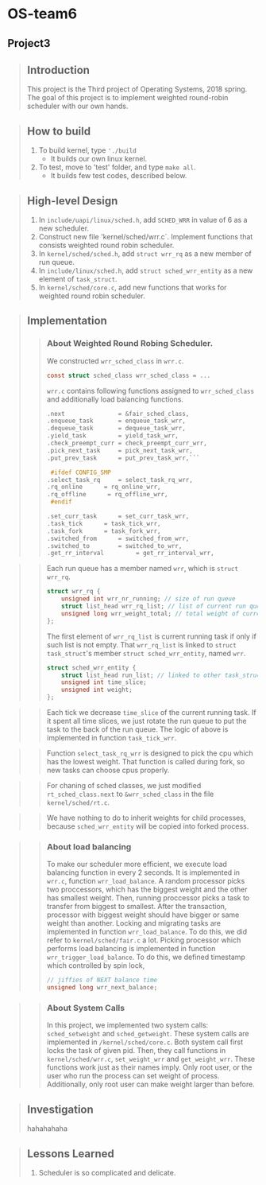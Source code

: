OS-team6
========
Project3
--------

> ## Introduction
>  This project is the Third project of Operating Systems, 2018 spring.
> The goal of this project is to implement weighted round-robin scheduler with our own hands. 

> ## How to build
> 1. To build kernel, type `'./build`
>     * It builds our own linux kernel.
> 2. To test, move to 'test' folder, and type `make all`.
>     * It builds few test codes, described below.

> ## High-level Design
> 1. In `include/uapi/linux/sched.h`, add `SCHED_WRR` in value of 6 as a new scheduler. 
> 2. Construct new file 'kernel/sched/wrr.c`. Implement functions that consists weighted round robin scheduler.
> 3. In `kernel/sched/sched.h`, add `struct wrr_rq` as a new member of run queue.
> 4. In `include/linux/sched.h`, add `struct sched_wrr_entity` as a new element of `task_struct`.
> 5. In `kernel/sched/core.c`, add new functions that works for weighted round robin scheduler.

> ## Implementation
> > ### About Weighted Round Robing Scheduler.
> > We constructed `wrr_sched_class` in `wrr.c`.
> >
> > ```C
> > const struct sched_class wrr_sched_class = ...
> > ```
> >
> > `wrr.c` contains following functions assigned to `wrr_sched_class`
> > and additionally load balancing functions.
> > 
> >	```C
> > .next       		= &fair_sched_class,
> >	.enqueue_task       = enqueue_task_wrr,
> >	.dequeue_task       = dequeue_task_wrr,
> >	.yield_task         = yield_task_wrr,
> >	.check_preempt_curr = check_preempt_curr_wrr,
> >	.pick_next_task     = pick_next_task_wrr,
> >	.put_prev_task      = put_prev_task_wrr,```
> >	
> >	 #ifdef CONFIG_SMP
> >	.select_task_rq     = select_task_rq_wrr,
> >	.rq_online      = rq_online_wrr,
> >	.rq_offline      = rq_offline_wrr,
> >  #endif
> >
> >	.set_curr_task      = set_curr_task_wrr,
> >	.task_tick      = task_tick_wrr,
> >	.task_fork      = task_fork_wrr,
> >	.switched_from      = switched_from_wrr,
> >	.switched_to        = switched_to_wrr,
> >	.get_rr_interval         = get_rr_interval_wrr,
> > ```

> > Each run queue has a member named `wrr`, which is `struct wrr_rq`.
> > ```C
> > struct wrr_rq {
> >     unsigned int wrr_nr_running; // size of run queue
> >     struct list_head wrr_rq_list; // list of current run queue
> >     unsigned long wrr_weight_total; // total weight of current run queue
> > };
> > ```
> > The first element of `wrr_rq_list` is current running task if only if such list is not empty.
> > That `wrr_rq_list` is linked to `struct task_struct`'s member `struct sched_wrr_entity`, named `wrr`.
> > ```C
> > struct sched_wrr_entity {
> >     struct list_head run_list; // linked to other task_struct, or wrr_rq
> >     unsigned int time_slice;
> >     unsigned int weight;
> > };
> > ```

> > Each tick we decrease `time_slice` of the current running task.
> > If it spent all time slices, we just rotate the run queue to put the task to the back of the run queue.
> > The logic of above is implemented in function `task_tick_wrr`.

> > Function `select_task_rq_wrr` is designed to pick the cpu which has the lowest weight.
> > That function is called during fork, so new tasks can choose cpus properly.

> > For chaning of sched classes, we just modified `rt_sched_class.next` to `&wrr_sched_class` in the file `kernel/sched/rt.c`.

> > We have nothing to do to inherit weights for child processes, because `sched_wrr_entity` will be copied into forked process.

> > ### About load balancing
> > To make our scheduler more efficient, we execute load balancing function in every 2 seconds.
> > It is implemented in `wrr.c`, function `wrr_load_balance`.
> > A random processor picks two proccessors, which has the biggest weight and the other has smallest weight.
> > Then, running proccessor picks a task to transfer from biggest to smallest.
> > After the transaction, processor with biggest weight should have bigger or same weight than another.
> > Locking and migrating tasks are implemented in function `wrr_load_balance`.
> > To do this, we did refer to `kernel/sched/fair.c` a lot.
> > Picking processor which performs load balancing is implemented in function `wrr_trigger_load_balance`.
> > To do this, we defined timestamp which controlled by spin lock,
> > ```C
> > // jiffies of NEXT balance time
> > unsigned long wrr_next_balance;
> > ```

> > ### About System Calls
> > In this project, we implemented two system calls: `sched_setweight` and `sched_getweight`.
> > These system calls are implemented in `/kernel/sched/core.c`.
> > Both system call first locks the task of given pid.
> > Then, they call functions in `kernel/sched/wrr.c`, `set_weight_wrr` and `get_weight_wrr`.
> > These functions work just as their names imply.
> > Only root user, or the user who run the process can set weight of process.
> > Additionally, only root user can make weight larger than before.

> ## Investigation
> hahahahaha 

> ## Lessons Learned
> 1. Scheduler is so complicated and delicate.

